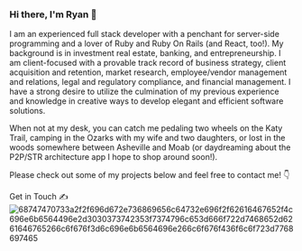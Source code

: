 ### Hi there, I'm Ryan 👋

I am an experienced full stack developer with a penchant for server-side programming and a lover of Ruby and Ruby On Rails (and React, too!). My background is in investment real estate, banking, and entrepreneurship. I am client-focused with a provable track record of business strategy, client acquisition and retention, market research, employee/vendor management and relations, legal and regulatory compliance, and financial management. I have a strong desire to utilize the culmination of my previous experience and knowledge in creative ways to develop elegant and efficient software solutions. 

When not at my desk, you can catch me pedaling two wheels on the Katy Trail, camping in the Ozarks with my wife and two daughters, or lost in the woods somewhere between Asheville and Moab (or daydreaming about the P2P/STR architecture app I hope to shop around soon!). 

Please check out some of my projects below and feel free to contact me! 👇

Get in Touch ✍️
![68747470733a2f2f696d672e736869656c64732e696f2f62616467652f4c696e6b6564496e2d3030373742353f7374796c653d666f722d7468652d6261646765266c6f676f3d6c696e6b6564696e266c6f676f436f6c6f723d7768697465](https://github.com/ryanosull/ryanosull/assets/110740206/503d3753-3de4-44e0-ba18-16ee85f1052b)





<!--
**ryanosull/ryanosull** is a ✨ _special_ ✨ repository because its `README.md` (this file) appears on your GitHub profile.

Here are some ideas to get you started:

- 🔭 I’m currently working on ...
- 🌱 I’m currently learning ...
- 👯 I’m looking to collaborate on ...
- 🤔 I’m looking for help with ...
- 💬 Ask me about ...
- 📫 How to reach me: ...
- 😄 Pronouns: ...
- ⚡ Fun fact: ...
-->
